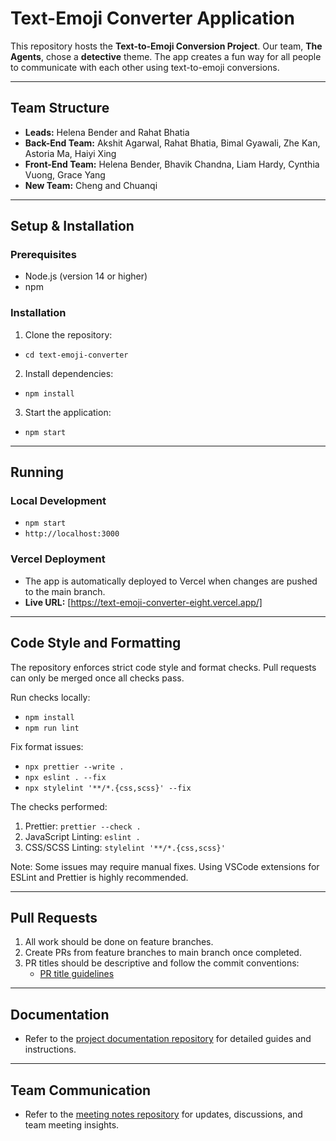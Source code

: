# Text-Emoji Converter Application

This repository hosts the **Text-to-Emoji Conversion Project**. Our team, **The Agents**, chose a **detective** theme. The app creates a fun way for all people to communicate with each other using text-to-emoji conversions.

---

## Team Structure

- **Leads:** Helena Bender and Rahat Bhatia
- **Back-End Team:** Akshit Agarwal, Rahat Bhatia, Bimal Gyawali, Zhe Kan, Astoria Ma, Haiyi Xing
- **Front-End Team:** Helena Bender, Bhavik Chandna, Liam Hardy, Cynthia Vuong, Grace Yang
- **New Team:** Cheng and Chuanqi

---

## Setup & Installation

### Prerequisites

- Node.js (version 14 or higher)
- npm

### Installation

1. Clone the repository:

- `cd text-emoji-converter`

2. Install dependencies:

- `npm install`

3. Start the application:

- `npm start`

---

## Running

### Local Development

- `npm start`
- `http://localhost:3000`

### Vercel Deployment

- The app is automatically deployed to Vercel when changes are pushed to the main branch.
- **Live URL:** [https://text-emoji-converter-eight.vercel.app/]

---

## Code Style and Formatting

The repository enforces strict code style and format checks. Pull requests can only be merged once all checks pass.

Run checks locally:

- `npm install`
- `npm run lint`

Fix format issues:

- `npx prettier --write .`
- `npx eslint . --fix`
- `npx stylelint '**/*.{css,scss}' --fix`

The checks performed:

1. Prettier: `prettier --check .`
2. JavaScript Linting: `eslint .`
3. CSS/SCSS Linting: `stylelint '**/*.{css,scss}'`

Note: Some issues may require manual fixes. Using VSCode extensions for ESLint and Prettier is highly recommended.

---

## Pull Requests

1. All work should be done on feature branches.
2. Create PRs from feature branches to main branch once completed.
3. PR titles should be descriptive and follow the commit conventions:
   - [PR title guidelines](https://flank.github.io/flank/pr_titles/)

---

## Documentation

- Refer to the [project documentation repository](https://github.com/CSE210-FA25-Team04/documentation) for detailed guides and instructions.

---

## Team Communication

- Refer to the [meeting notes repository](https://github.com/CSE210-FA25-Team04/meeting-notes) for updates, discussions, and team meeting insights.
